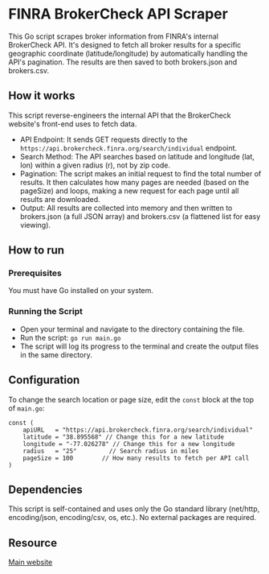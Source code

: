 # FINRA BrokerCheck API Scraper

This Go script scrapes broker information from FINRA's internal BrokerCheck API.
It's designed to fetch all broker results for a specific geographic coordinate 
(latitude/longitude) by automatically handling the API's pagination. 
The results are then saved to both brokers.json and brokers.csv.

## How it works
This script reverse-engineers the internal API that the BrokerCheck website's front-end uses to fetch data.
- API Endpoint: It sends GET requests directly to the `https://api.brokercheck.finra.org/search/individual` endpoint.
- Search Method: The API searches based on latitude and longitude (lat, lon) within a given radius (r), not by zip code.
- Pagination: The script makes an initial request to find the total number of results. It then calculates how many pages are
  needed (based on the pageSize) and loops, making a new request for each page until all results are downloaded.
- Output: All results are collected into memory and then written to brokers.json (a full JSON array) and brokers.csv (a flattened list for easy viewing).

## How to run
### Prerequisites
You must have Go installed on your system.

### Running the Script
- Open your terminal and navigate to the directory containing the file.
- Run the script: `go run main.go`
- The script will log its progress to the terminal and create the output files in the same directory.

## Configuration
To change the search location or page size, edit the `const` block at the top of `main.go`:
```
const (
	apiURL   = "https://api.brokercheck.finra.org/search/individual"
	latitude = "38.895568" // Change this for a new latitude
	longitude = "-77.026278" // Change this for a new longitude
	radius   = "25"         // Search radius in miles
	pageSize = 100        // How many results to fetch per API call
)
```
## Dependencies
This script is self-contained and uses only the Go standard library (net/http, encoding/json, encoding/csv, os, etc.). No external packages are required.

## Resource
[Main website](https://brokercheck.finra.org/)
